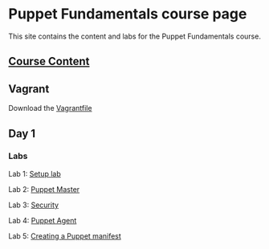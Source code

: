 # Puppet Fundamentals course page

This site contains the content and labs for the Puppet Fundamentals course.

## [Course Content](http://bit.ly/fun-puppet-content)

## Vagrant 
Download the [Vagrantfile](https://raw.githubusercontent.com/jruels/puppet-fun/master/labs/Vagrantfile)

## Day 1

### Labs

Lab 1: [Setup lab](labs/01-vbox-vagrant)

Lab 2: [Puppet Master](labs/02-puppet-master/)

Lab 3: [Security](labs/03-security)

Lab 4: [Puppet Agent](labs/04-agent)

Lab 5: [Creating a Puppet manifest](labs/05-manifests)


